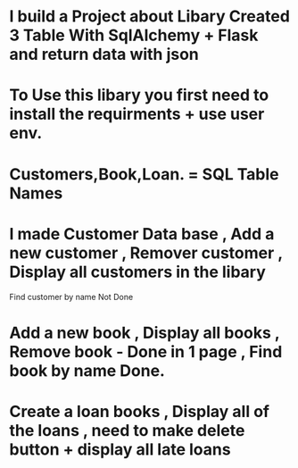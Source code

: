 # I build a Project about Libary Created 3 Table With SqlAlchemy + Flask and return data with json

# To Use this libary you first need to install the requirments + use user env.

# Customers,Book,Loan. = SQL Table Names 

# I made Customer Data base , Add a new customer , Remover customer , Display all customers  in the libary 
Find customer by name Not Done

# Add a new book , Display all books  , Remove book - Done in 1 page , Find book by name Done.


# Create a loan books , Display all of the loans , need to make delete button + display all late loans


